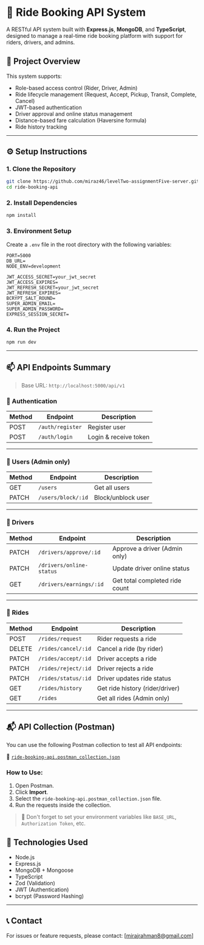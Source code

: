 # 🚖 Ride Booking API System

A RESTful API system built with **Express.js**, **MongoDB**, and **TypeScript**, designed to manage a real-time ride booking platform with support for riders, drivers, and admins.

## 📌 Project Overview

This system supports:

- Role-based access control (Rider, Driver, Admin)
- Ride lifecycle management (Request, Accept, Pickup, Transit, Complete, Cancel)
- JWT-based authentication
- Driver approval and online status management
- Distance-based fare calculation (Haversine formula)
- Ride history tracking

---

## ⚙️ Setup Instructions

### 1. Clone the Repository

```bash
git clone https://github.com/miraz46/levelTwo-assignmentFive-server.git
cd ride-booking-api
```

### 2. Install Dependencies

```bash
npm install
```

### 3. Environment Setup

Create a `.env` file in the root directory with the following variables:

```env
PORT=5000
DB_URL=
NODE_ENV=development

JWT_ACCESS_SECRET=your_jwt_secret
JWT_ACCESS_EXPIRES=
JWT_REFRESH_SECRET=your_jwt_secret
JWT_REFRESH_EXPIRES=
BCRYPT_SALT_ROUND=
SUPER_ADMIN_EMAIL=
SUPER_ADMIN_PASSWORD=
EXPRESS_SESSION_SECRET=
```

### 4. Run the Project

```bash
npm run dev
```

---

## 📫 API Endpoints Summary

> Base URL: `http://localhost:5000/api/v1`

### 🔐 Authentication

| Method | Endpoint         | Description           |
| ------ | ---------------- | --------------------- |
| POST   | `/auth/register` | Register user         |
| POST   | `/auth/login`    | Login & receive token |

---

### 👤 Users (Admin only)

| Method | Endpoint           | Description        |
| ------ | ------------------ | ------------------ |
| GET    | `/users`           | Get all users      |
| PATCH  | `/users/block/:id` | Block/unblock user |

---

### 🚗 Drivers

| Method | Endpoint                 | Description                    |
| ------ | ------------------------ | ------------------------------ |
| PATCH  | `/drivers/approve/:id`   | Approve a driver (Admin only)  |
| PATCH  | `/drivers/online-status` | Update driver online status    |
| GET    | `/drivers/earnings/:id`  | Get total completed ride count |

---

### 🚕 Rides

| Method | Endpoint            | Description                     |
| ------ | ------------------- | ------------------------------- |
| POST   | `/rides/request`    | Rider requests a ride           |
| DELETE | `/rides/cancel/:id` | Cancel a ride (by rider)        |
| PATCH  | `/rides/accept/:id` | Driver accepts a ride           |
| PATCH  | `/rides/reject/:id` | Driver rejects a ride           |
| PATCH  | `/rides/status/:id` | Driver updates ride status      |
| GET    | `/rides/history`    | Get ride history (rider/driver) |
| GET    | `/rides`            | Get all rides (Admin only)      |

---

## 📬 API Collection (Postman)

You can use the following Postman collection to test all API endpoints:

📁 [`ride-booking-api.postman_collection.json`](./collections/ride-booking-api.postman_collection.json)

### How to Use:

1. Open Postman.
2. Click **Import**.
3. Select the `ride-booking-api.postman_collection.json` file.
4. Run the requests inside the collection.

> 🔐 Don't forget to set your environment variables like `BASE_URL`, `Authorization Token`, etc.

## 🧠 Technologies Used

- Node.js
- Express.js
- MongoDB + Mongoose
- TypeScript
- Zod (Validation)
- JWT (Authentication)
- bcrypt (Password Hashing)

---

## 📞 Contact

For issues or feature requests, please contact: [mirajrahman8@gmail.com]
